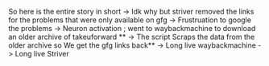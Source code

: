So here is the entire story in short 
 -> Idk why but striver removed the links for the problems that were only available on gfg
 -> Frustruation to google the problems
 -> Neuron activation ; went to waybackmachine to download an older archive of takeuforward 
** -> The script Scraps the data from the older archive so We get the gfg links back**
 -> Long live waybackmachine 
 -> Long live Striver
